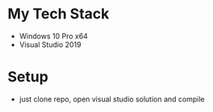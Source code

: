 # My Tech Stack

* Windows 10 Pro x64 
* Visual Studio 2019

# Setup

* just clone repo, open visual studio solution and compile
